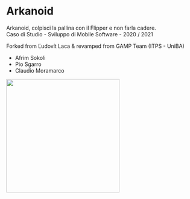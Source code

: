 ﻿# Arkanoid
Arkanoid, colpisci la pallina con il Flipper e non farla cadere.<br />
Caso di Studio - Sviluppo di Mobile Software - 2020 / 2021

Forked from Ľudovít Laca & revamped from GAMP Team (ITPS - UniBA)

- Afrim Sokoli
- Pio Sgarro
- Claudio Moramarco

<img src="https://user-images.githubusercontent.com/38889174/57987417-4647ef00-7a81-11e9-9589-9614bf986706.jpg" width="300">
